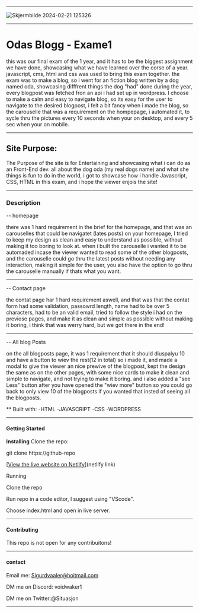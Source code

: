 - - -
![Skjermbilde 2024-02-21 125326](https://github.com/Noroff-FEU-Assignments/project-exam-1-Voidwaker/assets/128046262/c270d3ea-1063-42c1-93dc-59188f0959e8)
_ _ _
# Odas Blogg - Exame1
this was our final exam of the 1 year, and it has to be the biggest assignment we have done, showcasing what we have learned over the corse of a year. javascript, cms, html and css was used to bring this exam together.
the exam was to make a blog, so i went for an fiction blog written by a dog named oda, showcasing difffrent things the dog "had" done during the year, every blogpost was fetched fron an api i had set up in wordpress.
I choose to make a calm and easy to navigate blog, so its easy for the user to navigate to the desired blogpost, i felt a bit fancy when i made the blog, so the carouselle that was a requirement on the hompepage, i automated it, to sycle thru the pictures every 10 seconds when your on desktop, and every 5 sec when your on mobile.
_ _ _
## Site Purpose:
The Purpose of the site is for Entertaining and showcasing what i can do as an Front-End dev. all about the dog oda (my real dogs name) and what she things is fun to do in the world, i got to showcase how i handle Javascript, CSS, HTML in this exam, and i hope the viewer enjois the site! 
_ _ _
### Description
-- homepage

there was 1 hard requirement in the brief for the homepage, and that was an carouselles that could be navigatet (lates posts) on your homepage, I tried to keep my design as clean and easy to understand as possible, without making it too boring to look at. when i built the carouselle i wanted it to be automaded incase the viewer wanted to read some of the other blogposts, and the carouselle could go thru the latest posts without needing any interaction, making it simple for the user, you also have the option to go thru the carouselle manually if thats what you want. 
_ _ _
-- Contact page

the contat page har 1 hard requirement aswell, and that was that the contat form had some validation, passowrd length, name had to be over 5 characters, had to be an valid email, tried to follow the style i had on the previose pages, and make it as clean and simple as possible without making it boring, i think that was werry hard, but we got there in the end!
_ _ _
-- All blog Posts

on the all blogposts page, it was 1 requirement that it should diuspalyu 10 and have a button to wiev the rest(12 in total) so i made it, and made a modal to give the viewer an nice prewive of the blogpost, kept the design the same as on the other pages, with some nice cards to make it clean and simple to navigate, and not trying to make it boring. and i also added a "see Less" button after you have opened the "wiev more" button so you could go back to only view 10 of the blogposts if you wanted that insted of seeing all the blogposts.

** Built with:
-HTML
-JAVASCRIPT
-CSS
-WORDPRESS
_ _ _ 

#### Getting Started
**Installing**
Clone the repo:

git clone https://github-repo

[[View the live website on Netlify](https://poetic-puffpuff-7681b8.netlify.app)](netlify link)

Running

Clone the repo

Run repo in a code editor, I suggest using "VScode".

Choose index.html and open in live server.
_ _ _

#### Contributing
This repo is not open for any contribuitons!
_ _ _
#### contact
Email me: Sigurdvaaler@hoitmail.com

DM me on Discord: voidwaker1

DM me on Twitter:@Situasjon

_ _ _






